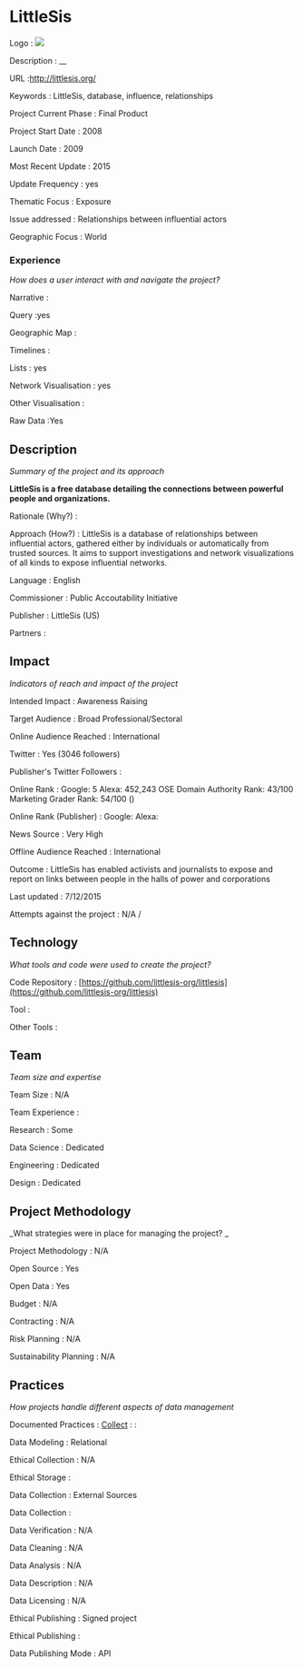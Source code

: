 # LittleSis

Logo
: ![](http://s3.amazonaws.com/pai-littlesis/images/system/lilsis-logo-trans-200.png)

Description
: __

URL
:http://littlesis.org/


Keywords
: LittleSis, database, influence, relationships



Project Current Phase
: Final Product

    

Project Start Date
: 2008



Launch Date
: 2009



Most Recent Update
: 2015



Update Frequency
: yes



Thematic Focus
: Exposure



Issue addressed
: Relationships between influential actors



Geographic Focus
: World


### Experience

_How does a user interact with and navigate the project?_

Narrative
:  

Query
:yes 

Geographic Map
:  

Timelines
:  

Lists
: yes 

Network Visualisation
:  yes

Other Visualisation
:   

Raw Data 
:Yes

## Description

_Summary of the project and its approach_

__LittleSis is a free database detailing the connections between powerful people and organizations.__


Rationale (Why?)
: 



Approach (How?)
: LittleSis is a database of relationships between influential actors, gathered either by individuals or automatically from trusted sources. It aims to support investigations and network visualizations of all kinds to expose influential networks. 



Language
: English



Commissioner
: Public Accoutability Initiative



Publisher
: LittleSis (US)



Partners
: 


## Impact

_Indicators of reach and impact of the project_

Intended Impact
: Awareness Raising



Target Audience
: Broad Professional/Sectoral



Online Audience Reached
: International



Twitter
: Yes (3046 followers)



Publisher's Twitter Followers
: 



Online Rank
:  Google: 5   Alexa: 452,243  OSE Domain Authority Rank: 43/100 Marketing Grader Rank: 54/100 ()


Online Rank (Publisher)
:  Google:   Alexa: 



News Source
: Very High



Offline Audience Reached
: International



Outcome
: LittleSis has enabled activists and journalists to expose and report on links between people in the halls of power and corporations



Last updated
: 7/12/2015


Attempts against the project
: N/A  / 


## Technology

_What tools and code were used to create the project?_

Code Repository
: [https://github.com/littlesis-org/littlesis](https://github.com/littlesis-org/littlesis)



Tool
: 



Other Tools
: 


## Team

_Team size and expertise_

Team Size
: N/A



Team Experience
:  

Research
: Some 

Data Science
: Dedicated 

Engineering
:  Dedicated

Design
: Dedicated


## Project Methodology

_What strategies were in place for managing the project? _

Project Methodology
: N/A



Open Source
: Yes



Open Data
: Yes



Budget
: N/A



Contracting
: N/A



Risk Planning
: N/A



Sustainability Planning
: N/A



## Practices

_How projects handle different aspects of data management_

Documented Practices
: [Collect](http://littlesis.org/features) 
: []()
: []()


Data Modeling
: Relational



Ethical Collection
: N/A



Ethical Storage
: 



Data Collection
: External Sources



Data Collection
: 



Data Verification
: N/A



Data Cleaning
: N/A



Data Analysis
: N/A



Data Description
: N/A



Data Licensing
: N/A



Ethical Publishing
: Signed project



Ethical Publishing
: 



Data Publishing Mode
: API
